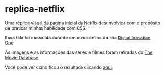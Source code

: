 # replica-netflix
Uma réplica visual da página inicial da Netflix desenvolvida com o propósito de praticar minhas habilidade com CSS.

Essa tela foi constuída durante um curso online do site [Digital Inovation One](https://digitalinnovation.one/).

As imagens e as informações das séries e filmes foram retiradas do [The Movie Database](https://www.themoviedb.org/).

Você pode ver como ficou o resultado clicando [aqui](https://br-adriel.github.io/replica-netflix/).
